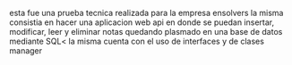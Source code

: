 esta fue una prueba tecnica realizada para la empresa ensolvers
la misma consistia en hacer una aplicacion web api en donde se puedan insertar, modificar, leer y eliminar notas quedando plasmado en una base de datos mediante SQL<
la misma cuenta con el uso de interfaces y de clases manager
